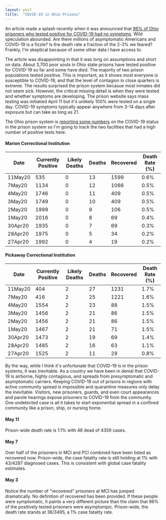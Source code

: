 ```yaml
---
layout: post
title:  "COVID-19 in Ohio Prisons"
---
```

An article made a splash recently when it was announced that [96% of Ohio prisoners who tested positive for COVID-19 had no symptoms](https://www.reuters.com/article/us-health-coronavirus-prisons-testing-in/in-four-u-s-state-prisons-nearly-3300-inmates-test-positive-for-coronavirus-96-without-symptoms-idUSKCN2270RX). Wild speculation abounded. Are there millions of asymptomatic Americans and COVID-19 is a fizzle? Is the death rate a fraction of the 2-3% we feared? Frankly, I'm skeptical because of some other data I have access to.

The article was disappointing in that it was long on assumptions and short on data. About 3,700 poor souls in Ohio state prisons have tested positive for COVID-19 so far and some have died. The majority of two prison populations tested positive. This is important, as it shows most everyone is susceptible to COVID-19, and that the level of contagion in close quarters is extreme. The results surprised the prison system becasue most inmates did not seem sick. However, the critical missing detail is when they were tested and whether symptoms are developing. The prison website says mass testing was initiatied April 11 but it's unlikely 100% were tested on a single day. COVID-19 symptoms typically appear anywhere from 3-14 days after exposure but can take as long as 21.

The Ohio prison system is [reporting some numbers](https://www.drc.ohio.gov/) on the COVID-19 status in the prison system so I'm going to track the two facilities that had a high number of positive tests here.

#### Marion Correctional Institution

Date|Currently Positive|Likely Deaths|Deaths|Recovered|Death Rate (%)
---|---|---|---|---|---
11May20|535|0|13|1599|0.6%
7May20|1134|0|12|1066|0.5%
4May20|1746|0|11|409|0.5%
3May20|1749|0|10|409|0.5%
2May20|1999|0|9|106|0.5%
1May20|2016|0|8|69|0.4%
30Apr20|1935|0|7|69|0.3%
28Apr20|1975|0|5|34|0.2%
27Apr20|1992|0|4|19|0.2%

#### Pickaway Correctional Institution

Date|Currently Positive|Likely Deaths|Deaths|Recovered|Death Rate (%)
---|---|---|---|---|---
11May20|404|2|27|1231|1.7%
7May20|416|2|25|1221|1.6%
4May20|1554|2|23|88|1.5%
3May20|1456|2|21|86|1.5%
2May20|1456|2|21|86|1.5%
1May20|1467|2|21|71|1.5%
30Apr20|1473|2|19|69|1.4%
28Apr20|1485|2|16|63|1.1%
27Apr20|1525|2|11|29|0.8%

By the way, while I think it's unfortunate that COVID-19 is in the prison systems, it was inevitable. As a country we have been in denial that COVID-19 is airborne, highly contagious, and spreads from presymptomatic and asymptomatic carriers. Keeping COVID-19 out of prisons in regions with active community spread is impossible and quarantine measures only delay the inevitable. Visitors, new prisoners, guards, and even court appearances and parole hearings expose prisoners to COVID-19 from the community. One undetected case is all it takes to start exponential spread in a confined community like a prison, ship, or nursing home.

#### May 11
Prison-wide death rate is 1.1% with 48 dead of 4359 cases.

#### May 7
Over half of the prisoners in MCI and PCI combined have been listed as recovered now. Prison-wide, the case fatality rate is still holding at 1% with 43/4287 diagnosed cases. This is consistent with global case fatality estimates.
 
#### May 3
Notice the number of "recovered" prisoners at MCI has jumped dramatically. No definition of recovered has been provided. If these people were symptomatic, it paints a very different picture than the claim that 96% of the positively tested prisoners were asymptompic. Prison-wide, the death rate stands at 36/3495, a 1% case fatality rate.


